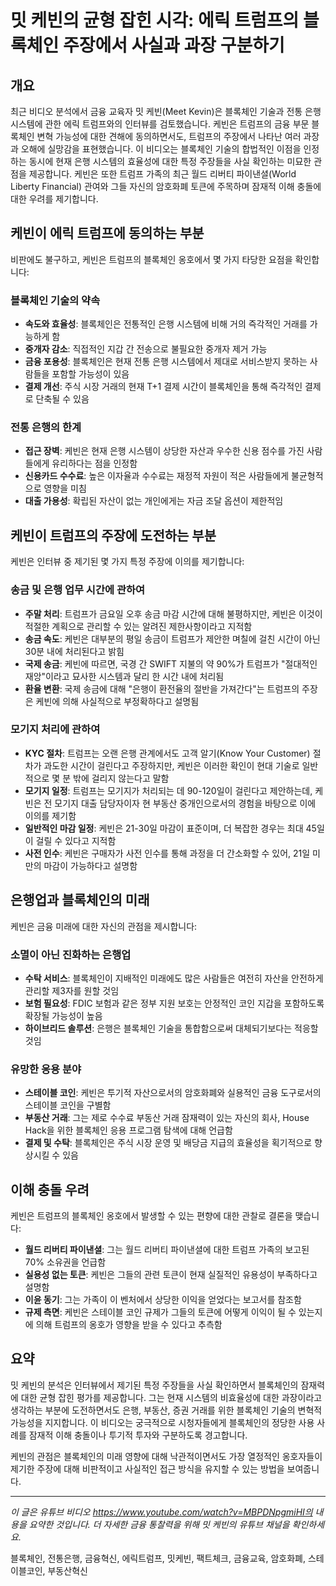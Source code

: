 # 밋 케빈의 균형 잡힌 시각: 에릭 트럼프의 블록체인 주장에서 사실과 과장 구분하기

## 개요

최근 비디오 분석에서 금융 교육자 밋 케빈(Meet Kevin)은 블록체인 기술과 전통 은행 시스템에 관한 에릭 트럼프와의 인터뷰를 검토했습니다. 케빈은 트럼프의 금융 부문 블록체인 변혁 가능성에 대한 견해에 동의하면서도, 트럼프의 주장에서 나타난 여러 과장과 오해에 실망감을 표현했습니다. 이 비디오는 블록체인 기술의 합법적인 이점을 인정하는 동시에 현재 은행 시스템의 효율성에 대한 특정 주장들을 사실 확인하는 미묘한 관점을 제공합니다. 케빈은 또한 트럼프 가족의 최근 월드 리버티 파이낸셜(World Liberty Financial) 관여와 그들 자신의 암호화폐 토큰에 주목하며 잠재적 이해 충돌에 대한 우려를 제기합니다.

## 케빈이 에릭 트럼프에 동의하는 부분

비판에도 불구하고, 케빈은 트럼프의 블록체인 옹호에서 몇 가지 타당한 요점을 확인합니다:

### 블록체인 기술의 약속

- **속도와 효율성**: 블록체인은 전통적인 은행 시스템에 비해 거의 즉각적인 거래를 가능하게 함
- **중개자 감소**: 직접적인 지갑 간 전송으로 불필요한 중개자 제거 가능
- **금융 포용성**: 블록체인은 현재 전통 은행 시스템에서 제대로 서비스받지 못하는 사람들을 포함할 가능성이 있음
- **결제 개선**: 주식 시장 거래의 현재 T+1 결제 시간이 블록체인을 통해 즉각적인 결제로 단축될 수 있음

### 전통 은행의 한계

- **접근 장벽**: 케빈은 현재 은행 시스템이 상당한 자산과 우수한 신용 점수를 가진 사람들에게 유리하다는 점을 인정함
- **신용카드 수수료**: 높은 이자율과 수수료는 재정적 자원이 적은 사람들에게 불균형적으로 영향을 미침
- **대출 가용성**: 확립된 자산이 없는 개인에게는 자금 조달 옵션이 제한적임

## 케빈이 트럼프의 주장에 도전하는 부분

케빈은 인터뷰 중 제기된 몇 가지 특정 주장에 이의를 제기합니다:

### 송금 및 은행 업무 시간에 관하여

- **주말 처리**: 트럼프가 금요일 오후 송금 마감 시간에 대해 불평하지만, 케빈은 이것이 적절한 계획으로 관리할 수 있는 알려진 제한사항이라고 지적함
- **송금 속도**: 케빈은 대부분의 평일 송금이 트럼프가 제안한 며칠에 걸친 시간이 아닌 30분 내에 처리된다고 밝힘
- **국제 송금**: 케빈에 따르면, 국경 간 SWIFT 지불의 약 90%가 트럼프가 "절대적인 재앙"이라고 묘사한 시스템과 달리 한 시간 내에 처리됨
- **환율 변환**: 국제 송금에 대해 "은행이 환전율의 절반을 가져간다"는 트럼프의 주장은 케빈에 의해 사실적으로 부정확하다고 설명됨

### 모기지 처리에 관하여

- **KYC 절차**: 트럼프는 오랜 은행 관계에서도 고객 알기(Know Your Customer) 절차가 과도한 시간이 걸린다고 주장하지만, 케빈은 이러한 확인이 현대 기술로 일반적으로 몇 분 밖에 걸리지 않는다고 말함
- **모기지 일정**: 트럼프는 모기지가 처리되는 데 90-120일이 걸린다고 제안하는데, 케빈은 전 모기지 대출 담당자이자 현 부동산 중개인으로서의 경험을 바탕으로 이에 이의를 제기함
- **일반적인 마감 일정**: 케빈은 21-30일 마감이 표준이며, 더 복잡한 경우는 최대 45일이 걸릴 수 있다고 지적함
- **사전 인수**: 케빈은 구매자가 사전 인수를 통해 과정을 더 간소화할 수 있어, 21일 미만의 마감이 가능하다고 설명함

## 은행업과 블록체인의 미래

케빈은 금융 미래에 대한 자신의 관점을 제시합니다:

### 소멸이 아닌 진화하는 은행업

- **수탁 서비스**: 블록체인이 지배적인 미래에도 많은 사람들은 여전히 자산을 안전하게 관리할 제3자를 원할 것임
- **보험 필요성**: FDIC 보험과 같은 정부 지원 보호는 안정적인 코인 지갑을 포함하도록 확장될 가능성이 높음
- **하이브리드 솔루션**: 은행은 블록체인 기술을 통합함으로써 대체되기보다는 적응할 것임

### 유망한 응용 분야

- **스테이블 코인**: 케빈은 투기적 자산으로서의 암호화폐와 실용적인 금융 도구로서의 스테이블 코인을 구별함
- **부동산 거래**: 그는 제로 수수료 부동산 거래 잠재력이 있는 자신의 회사, House Hack을 위한 블록체인 응용 프로그램 탐색에 대해 언급함
- **결제 및 수탁**: 블록체인은 주식 시장 운영 및 배당금 지급의 효율성을 획기적으로 향상시킬 수 있음

## 이해 충돌 우려

케빈은 트럼프의 블록체인 옹호에서 발생할 수 있는 편향에 대한 관찰로 결론을 맺습니다:

- **월드 리버티 파이낸셜**: 그는 월드 리버티 파이낸셜에 대한 트럼프 가족의 보고된 70% 소유권을 언급함
- **실용성 없는 토큰**: 케빈은 그들의 관련 토큰이 현재 실질적인 유용성이 부족하다고 설명함
- **이윤 동기**: 그는 가족이 이 벤처에서 상당한 이익을 얻었다는 보고서를 참조함
- **규제 측면**: 케빈은 스테이블 코인 규제가 그들의 토큰에 어떻게 이익이 될 수 있는지에 의해 트럼프의 옹호가 영향을 받을 수 있다고 추측함

## 요약

밋 케빈의 분석은 인터뷰에서 제기된 특정 주장들을 사실 확인하면서 블록체인의 잠재력에 대한 균형 잡힌 평가를 제공합니다. 그는 현재 시스템의 비효율성에 대한 과장이라고 생각하는 부분에 도전하면서도 은행, 부동산, 증권 거래를 위한 블록체인 기술의 변혁적 가능성을 지지합니다. 이 비디오는 궁극적으로 시청자들에게 블록체인의 정당한 사용 사례를 잠재적 이해 충돌이나 투기적 투자와 구분하도록 경고합니다.

케빈의 관점은 블록체인의 미래 영향에 대해 낙관적이면서도 가장 열정적인 옹호자들이 제기한 주장에 대해 비판적이고 사실적인 접근 방식을 유지할 수 있는 방법을 보여줍니다.

---

*이 글은 유튜브 비디오 https://www.youtube.com/watch?v=MBPDNpgmiHI의 내용을 요약한 것입니다. 더 자세한 금융 통찰력을 위해 밋 케빈의 유튜브 채널을 확인하세요.*

블록체인, 전통은행, 금융혁신, 에릭트럼프, 밋케빈, 팩트체크, 금융교육, 암호화폐, 스테이블코인, 부동산혁신